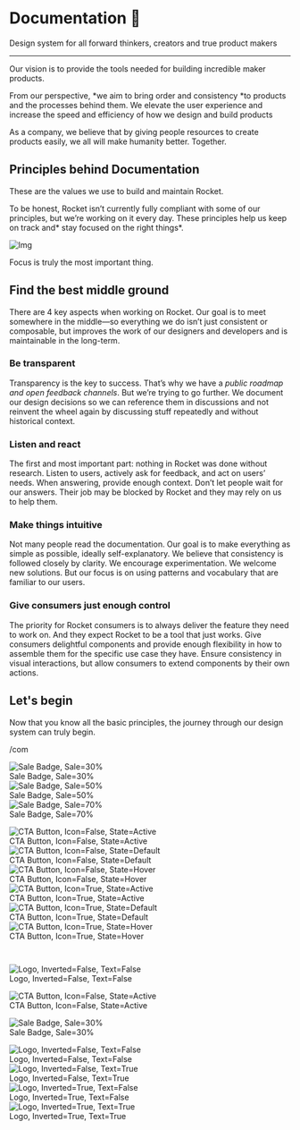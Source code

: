 
# Documentation 🚀

Design system for all forward thinkers, creators and true product makers

---

Our vision is to provide the tools needed for building incredible maker products.

From our perspective, *we aim to bring order and consistency *to products and the processes behind them. We elevate the user experience and increase the speed and efficiency of how we design and build products

As a company, we believe that by giving people resources to create products easily, we all will make humanity better. Together.

## Principles behind Documentation

These are the values we use to build and maintain Rocket.

To be honest, Rocket isn’t currently fully compliant with some of our principles, but we’re working on it every day. These principles help us keep on track and* stay focused on the right things*.

![Img](https://studio-assets.supernova.io/design-systems/14533/9289758a-6300-472a-bbc6-a57098081abf.jpeg)

Focus is truly the most important thing.

## Find the best middle ground

There are 4 key aspects when working on Rocket. Our goal is to meet somewhere in the middle—so everything we do isn’t just consistent or composable, but improves the work of our designers and developers and is maintainable in the long-term.

### Be transparent

Transparency is the key to success. That’s why we have a *public roadmap and open feedback channels*. But we’re trying to go further. We document our design decisions so we can reference them in discussions and not reinvent the wheel again by discussing stuff repeatedly and without historical context.

### Listen and react

The first and most important part: nothing in Rocket was done without research. Listen to users, actively ask for feedback, and act on users’ needs. When answering, provide enough context. Don’t let people wait for our answers. Their job may be blocked by Rocket and they may rely on us to help them.

### Make things intuitive

Not many people read the documentation. Our goal is to make everything as simple as possible, ideally self-explanatory. We believe that consistency is followed closely by clarity. We encourage experimentation. We welcome new solutions. But our focus is on using patterns and vocabulary that are familiar to our users.

### Give consumers just enough control

The priority for Rocket consumers is to always deliver the feature they need to work on. And they expect Rocket to be a tool that just works. Give consumers delightful components and provide enough flexibility in how to assemble them for the specific use case they have. Ensure consistency in visual interactions, but allow consumers to extend components by their own actions.

## Let's begin

Now that you know all the basic principles, the journey through our design system can truly begin.

/com

  
![Sale Badge, Sale=30%](https://studio-assets.supernova.io/design-systems/14533/5d66ca80-5348-4da5-b899-02014e574a87.png)  
Sale Badge, Sale=30%  
![Sale Badge, Sale=50%](https://studio-assets.supernova.io/design-systems/14533/67abb237-1425-416e-a3f5-ba757eb074c6.png)  
Sale Badge, Sale=50%  
![Sale Badge, Sale=70%](https://studio-assets.supernova.io/design-systems/14533/dc2e1ec7-1960-42cc-82f8-c24a67155e6d.png)  
Sale Badge, Sale=70%  


  
![CTA Button, Icon=False, State=Active](https://studio-assets.supernova.io/design-systems/14533/547ac8d6-1e51-41fb-b7db-48ffcc824abd.png)  
CTA Button, Icon=False, State=Active  
![CTA Button, Icon=False, State=Default](https://studio-assets.supernova.io/design-systems/14533/3fa1d00e-1bb7-472a-8e80-2e86786b0236.png)  
CTA Button, Icon=False, State=Default  
![CTA Button, Icon=False, State=Hover](https://studio-assets.supernova.io/design-systems/14533/d31a8035-0528-489f-acea-687c278135e5.png)  
CTA Button, Icon=False, State=Hover  
![CTA Button, Icon=True, State=Active](https://studio-assets.supernova.io/design-systems/14533/5cfbc559-7c34-4e6d-ac30-59cc81dd86b5.png)  
CTA Button, Icon=True, State=Active  
![CTA Button, Icon=True, State=Default](https://studio-assets.supernova.io/design-systems/14533/b10b8e02-4db0-4a00-ab79-f0285f5500df.png)  
CTA Button, Icon=True, State=Default  
![CTA Button, Icon=True, State=Hover](https://studio-assets.supernova.io/design-systems/14533/1d0a3503-03a4-4b97-8929-8ab57d47cc34.png)  
CTA Button, Icon=True, State=Hover  


```javascript  
  
```

  
![Logo, Inverted=False, Text=False](https://studio-assets.supernova.io/design-systems/14533/03279854-62a8-426c-9c80-2b2e89205d56.png)  
Logo, Inverted=False, Text=False  


  
  


  
![CTA Button, Icon=False, State=Active](https://studio-assets.supernova.io/design-systems/14533/547ac8d6-1e51-41fb-b7db-48ffcc824abd.png)  
CTA Button, Icon=False, State=Active  


  
![Sale Badge, Sale=30%](https://studio-assets.supernova.io/design-systems/14533/5d66ca80-5348-4da5-b899-02014e574a87.png)  
Sale Badge, Sale=30%  


  
![Logo, Inverted=False, Text=False](https://studio-assets.supernova.io/design-systems/14533/03279854-62a8-426c-9c80-2b2e89205d56.png)  
Logo, Inverted=False, Text=False  
![Logo, Inverted=False, Text=True](https://studio-assets.supernova.io/design-systems/14533/38e3ab2d-4309-4f1d-ad1a-1c41ec683b0f.png)  
Logo, Inverted=False, Text=True  
![Logo, Inverted=True, Text=False](https://studio-assets.supernova.io/design-systems/14533/6d21446c-07f1-43d3-bbd1-38906240ea26.png)  
Logo, Inverted=True, Text=False  
![Logo, Inverted=True, Text=True](https://studio-assets.supernova.io/design-systems/14533/51a71b9e-8d42-4f1c-9d61-2ce5e1358f41.png)  
Logo, Inverted=True, Text=True  
